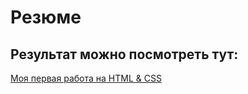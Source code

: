 # Резюме
## Результат можно посмотреть тут:
[Моя первая работа на HTML & CSS](https://94maksim.github.io/resume/)
